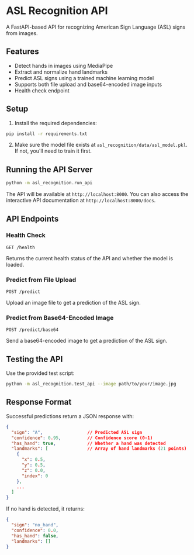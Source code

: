 # ASL Recognition API

A FastAPI-based API for recognizing American Sign Language (ASL) signs from images.

## Features

- Detect hands in images using MediaPipe
- Extract and normalize hand landmarks
- Predict ASL signs using a trained machine learning model
- Supports both file upload and base64-encoded image inputs
- Health check endpoint

## Setup

1. Install the required dependencies:

```bash
pip install -r requirements.txt
```

2. Make sure the model file exists at `asl_recognition/data/asl_model.pkl`. If not, you'll need to train it first.

## Running the API Server

```bash
python -m asl_recognition.run_api
```

The API will be available at `http://localhost:8000`. You can also access the interactive API documentation at `http://localhost:8000/docs`.

## API Endpoints

### Health Check

```
GET /health
```

Returns the current health status of the API and whether the model is loaded.

### Predict from File Upload

```
POST /predict
```

Upload an image file to get a prediction of the ASL sign.

### Predict from Base64-Encoded Image

```
POST /predict/base64
```

Send a base64-encoded image to get a prediction of the ASL sign.

## Testing the API

Use the provided test script:

```bash
python -m asl_recognition.test_api --image path/to/your/image.jpg
```

## Response Format

Successful predictions return a JSON response with:

```json
{
  "sign": "A",                 // Predicted ASL sign
  "confidence": 0.95,          // Confidence score (0-1)
  "has_hand": true,            // Whether a hand was detected
  "landmarks": [               // Array of hand landmarks (21 points)
    {
      "x": 0.5,
      "y": 0.5,
      "z": 0.0,
      "index": 0
    },
    ...
  ]
}
```

If no hand is detected, it returns:

```json
{
  "sign": "no_hand",
  "confidence": 0.0,
  "has_hand": false,
  "landmarks": []
}
```
